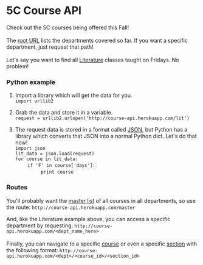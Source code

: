 # 5C Course API

Check out the 5C courses being offered this Fall!  <br><br>
The [root URL](http://course-api.herokuapp.com) lists the departments covered so far. If you want a specific department, just request that path!  <br><br>
Let's say you want to find all [Literature](http://course-api.herokuapp.com/lit) classes taught on Fridays. No problem!

### Python example

1.    Import a library which will get the data for you.  
      `import urllib2`

2.    Grab the data and store it in a variable.  
      `request = urllib2.urlopen('http://course-api.herokuapp.com/lit')`

3.    The request data is stored in a format called [JSON](http://en.wikipedia.org/wiki/JSON), but Python has a library which converts that JSON into a normal Python dict. Let's do that now!  
      `import json`  
      `lit_data = json.load(request)`  
`for course in lit_data:`  
&nbsp;&nbsp;&nbsp;&nbsp;&nbsp;&nbsp;&nbsp;&nbsp;`if 'F' in course['days']:`  
&nbsp;&nbsp;&nbsp;&nbsp;&nbsp;&nbsp;&nbsp;&nbsp;&nbsp;&nbsp;&nbsp;&nbsp;&nbsp;&nbsp;&nbsp;&nbsp;&nbsp;`print course`  

### Routes

You'll probably want the [master list](http://course-api.herokuapp.com/master) of all courses in all departments, so use the route: `http://course-api.herokuapp.com/master`<br>

And, like the Literature example above, you can access a specific department by requesting: `http://course-api.herokuapp.com/<dept_name_here>`<br>
<br>
Finally, you can navigate to a specific [course](http://course-api.herokuapp.com/art/120) or even a specific [section](http://course-api.herokuapp.com/art/120/2) with the following format: `http://course-api.herokuapp.com/<dept>/<course_id>/<section_id>`<br>